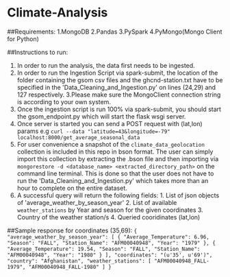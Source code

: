# Climate-Analysis
##Requirements:
    1.MongoDB
    2.Pandas
    3.PySpark
    4.PyMongo(Mongo Client for Python)


##Instructions to run:
1. In order to run the analysis, the data first needs to be ingested.
2. In order to run the Ingestion Script via spark-submit, the location of the folder containing the gsom csv files and the ghcnd-station.txt have to be specified in the 'Data_Cleaning_and_Ingestion.py' on lines (24,29) and 127 respectively.
3.Please make sure the MongoClient connection string is according to your own system.
4. Once the ingestion script is run 100% via spark-submit, you should start the gsom_endpoint.py which will start the flask wsgi server.
5. Once server is started you can send a POST request with (lat,lon) params e.g `curl --data "latitude=43&longitude=-79" localhost:8000/get_average_seasonal_data`
6. For user convenience a snapshot of the `climate_data_geolocation` collection is included in this repo in bson format. The user can simply import this collection by extracting the .bson file and then importing via `mongorestore -d <database_name> <extracted_directory_path>` on the command line terminal. This is done so that the user does not have to run the 'Data_Cleaning_and_Ingestion.py' which takes more than an hour to complete on the entire dataset.
6. A successful query will return the following fields:
                  1. List of json objects of 'average_weather_by_season_year'
                  2. List of available `weather_stations` by Year and season for the given coordinates 
                  3. Country of the weather station/s
                  4. Queried cooridinates (lat,lon)
                  
 ##Sample response for coordinates (35,69):
     `{
        "average_weather_by_season_year": [
            {
                "Average_Temperature": 6.96,
                "Season": "FALL",
                "Station_Name": "AFM00040948",
                "Year": "1979"
            },
            {
                "Average_Temperature": 19.54,
                "Season": "FALL",
                "Station_Name": "AFM00040948",
                "Year": "1980"
            }
        ],
        "coordinates": "(u'35', u'69')",
        "country": "Afghanistan",
        "weather_stations": [
            "AFM00040948_FALL-1979",
            "AFM00040948_FALL-1980"
        ]
    }`
 
 
 
